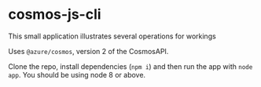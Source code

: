 # cosmos-js-cli

This small application illustrates several operations for workings  

Uses `@azure/cosmos`, version 2 of the CosmosAPI.

Clone the repo, install dependencies (`npm i`) and then run the app with `node app`. You should be using node 8 or above.
